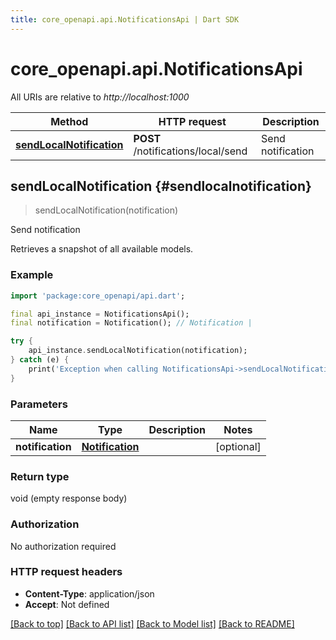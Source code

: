 ```yaml
---
title: core_openapi.api.NotificationsApi | Dart SDK
---
```


# core_openapi.api.NotificationsApi

All URIs are relative to *http://localhost:1000*

Method | HTTP request | Description
------------- | ------------- | -------------
[**sendLocalNotification**](NotificationsApi.md#sendlocalnotification) | **POST** /notifications/local/send | Send notification


## **sendLocalNotification** {#sendlocalnotification}
> sendLocalNotification(notification)

Send notification

Retrieves a snapshot of all available models.

### Example
```dart
import 'package:core_openapi/api.dart';

final api_instance = NotificationsApi();
final notification = Notification(); // Notification | 

try {
    api_instance.sendLocalNotification(notification);
} catch (e) {
    print('Exception when calling NotificationsApi->sendLocalNotification: $e\n');
}
```

### Parameters

Name | Type | Description  | Notes
------------- | ------------- | ------------- | -------------
 **notification** | [**Notification**](Notification.md)|  | [optional] 

### Return type

void (empty response body)

### Authorization

No authorization required

### HTTP request headers

 - **Content-Type**: application/json
 - **Accept**: Not defined

[[Back to top]](#) [[Back to API list]](../README.md#documentation-for-api-endpoints) [[Back to Model list]](../README.md#documentation-for-models) [[Back to README]](../README.md)

